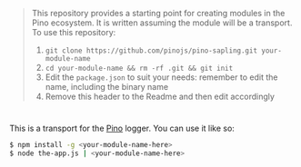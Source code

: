 > This repository provides a starting point for creating modules in the Pino
> ecosystem. It is written assuming the module will be a transport. To use
> this repository:
>   1. `git clone https://github.com/pinojs/pino-sapling.git your-module-name`
>   2. `cd your-module-name && rm -rf .git && git init`
>   3. Edit the `package.json` to suit your needs: remember to edit the name,
>      including the binary name
>   4. Remove this header to the Readme and then edit accordingly

# <your-module-name-here>

This is a transport for the [Pino](https://github.com/pinojs/pino) logger.
You can use it like so:

```sh
$ npm install -g <your-module-name-here>
$ node the-app.js | <your-module-name-here>
```
